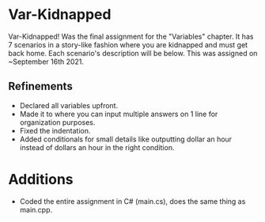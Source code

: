# Var-Kidnapped
Var-Kidnapped! Was the final assignment for the "Variables" chapter. It has 7 scenarios in a story-like fashion where you are kidnapped and must get back home. Each scenario's description will be below. This was assigned on ~September 16th 2021.

## Refinements
- Declared all variables upfront.
- Made it to where you can input multiple answers on 1 line for organization purposes. 
- Fixed the indentation.
- Added conditionals for small details like outputting dollar an hour instead of dollars an hour in the right condition.

# Additions 
- Coded the entire assignment in C# (main.cs), does the same thing as main.cpp.
